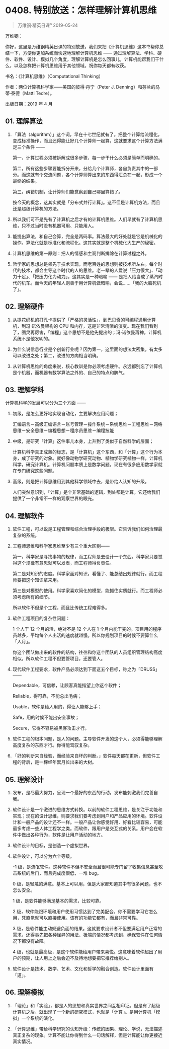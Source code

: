 # 0408. 特别放送：怎样理解计算机思维
> 万维钢·精英日课³
2019-05-24

万维钢：

你好，这里是万维钢精英日课的特别放送，我们来把《计算机思维》这本书帮你总结一下，方便你更加系统而快速地理解计算机思维 —— 通过理解算法、学科、硬件、软件、设计、模拟几个角度，理解计算机是怎么回事儿，计算机能帮我们干什么，以及怎样把计算机思维用于其他领域。祝你每天都有收获。

书名：《计算机思维》（Computational Thinking）

作者：两位计算机科学家——美国的彼得·丹宁（Peter J. Denning）和芬兰的马蒂·泰德（Matti Tedre）。

出版日期：2019 年 4 月

## 01. 理解算法

1. 「算法（algorithm）」这个词，早在十七世纪就有了。把整个计算给流程化，变成标准操作，而且还得能让好几个计算师一起算，这就要求这个计算方法满足三个条件 ——

	第一，计算过程必须被拆解成很多步骤，每一步干什么必须是简单而明确的。

	第二，所有这些步骤要能拆分开来，分给几个计算师，各自负责其中的一部分。而这就有个交流问题，各个计算师算出来的东西得汇总在一起，形成一个最终的结果。

	第三，纠错机制，让计算师们能觉察到自己哪里算错了。

	按今天的概念，这其实就是「分布式并行计算」。这不但是计算机方法，而且还是超级计算机的方法。

2. 所以我们可不是先有了计算机之后才有的计算机思维。人们早就有了计算机思维，只不过当时没有机器可用、只能用人。

3. 能提出算法，和自己会算，完全是两码事。算法最大的好处就是它是机械化的操作。算法化就是标准化和流程化。这其实就是整个机械化大生产的秘密。

4. 计算机思维的第一原则：把人的情感和主观判断排除在计算过程之外。

5. 哲学家的思想总是领先于技术实现，而老百姓的思想则被技术所左右。每个时代的技术，都会主导这个时代的人的思维。老一辈的人爱说「压力很大」、「动力十足」、「把压力化为动力」，这其实是一种暗喻 —— 是把人给当成了蒸汽时代的机车。而今天的年轻人则善于用计算机做暗喻，会说……「我的大脑死机了」。

## 02. 理解硬件

1. 从提花织机的打孔卡提供了「严格的灵活性」，到巴贝奇的可编程通用计算机，到冯·诺依曼架构的 CPU 和内存，这是非常清晰的演变。现在我们看到了，图灵再厉害，「编程」这个思想不是他先提出的；冯·诺依曼再神，计算机系统不是他发明的。

2. 为什么说信息行业是个创新行业呢？因为第一，这里面的想法太密集，有太多可以改进之处；第二，改进的方向相当明确。

3. 从计算机思维的角度来说，核心教训是你必须考虑硬件。永远都别忘了计算机是个机器，而机器有数学算法之外的、自己的特点和脾气。

## 03. 理解学科

计算机科学的发展可以分为三个方面 ——

1. 初级，是怎么更好地实现自动化，主要解决应用问题；

	汇编语言－高级汇编语言－账号管理－操作系统－系统思维－工程思维－网络思维－安全思维－编程思想－程序员思维－编程技能

2. 中级，是研究「计算」这件事儿本身，上升到了类似于自然科学的层面；

	计算机科学真正成熟的标志，是「计算机」这个东西，和「计算」这个行为本身，成了研究的对象。就好像动物学研究动物、植物学研究植物一样，计算机科学，研究计算机。计算机问题本质上是数学问题。现在有很多应用数学家就在专门研究这些问题。

3. 高级，则是把计算思维用到其他科学领域中去，是带给人认知的升级。

	人们突然意识到，「计算」是个非常基础的逻辑，到处都是计算。它还给我们提供了一个非常不一样的观察世界的眼光。

## 04. 理解软件

1. 软件工程，可以说是工程管理和综合治理手段的极限。它告诉我们如何治理最复杂的系统。

2. 工程师思维和科学家思维至少有三个重大区别——

	第一，科学家是寻找事物的规律，而工程师是去设计一个东西。科学家只要觉得这个规律有意思就可以发表，而工程师得负责任。

	第二是对知识的态度。科学家面对知识，看懂了、能总结出规律就行。而工程师要把这个知识拿来用。

	第三是对模型的使用。科学家喜欢简化的模型，能抓住实质就行。而工程师必须考虑所有的细节。

	所以软件不但是个工程，而且比传统工程难得多。

3. 软件工程项目的复杂性问题：

	1 个人干 12 个月的活，绝对不是 12 个人在 1 个月内能干完的。项目用的程序员越多，平均每个人出活的速度就越慢。所以你规划项目的时候不要算什么「人月」。

	你这个团队做出来的软件的结构，往往和你这个团队的人员组织管理结构高度相似。所以软件工程不但要管项目，还要管人。

4. 现代软件工程要求，软件产品必须达到下面这五个目标，称之为「DRUSS」 ——

	Dependable，可信赖，让顾客真能指望上你这个软件；

	Reliable，得可靠，不能总出毛病；

	Usable，软件是给人用的，得让人能够上手；

	Safe，用的时候不能出安全事故；

	Secure，它得不容易被黑客攻击才行。

5. 软件工程的根本问题，是人的问题。主导软件开发的这个人，必须得能够理解高度复杂的东西才行。你得能驾驭复杂。

6. 「好的判断来自经验，而经验来自坏的判断。」软件每天都在更新，但软件工程的背后，是一棵经年累月长出来的大树。

## 05. 理解设计

1. 发布，是尽最大努力，呈现一个最好的东西的行动。发布能刺激我们完善自我。

2. 软件设计是一个激进的思维方式转换。以前的软件工程思维，是关注于功能和实现；现在的设计思维，则要求我们要考虑到用户和产品应用的环境。软件设计和一般产品的设计还不一样。一般产品让你感觉好用、好看比较容易，可能最多考虑一些人体工程学之类。而软件，跟用户是交互式的关系。用户会在软件中做出各种行为，软件是让用户活动的地方。

3. 软件设计的目标，是创造一个虚拟世界。

4. 软件设计，可以分为六个等级。

	-1 级，是流氓软件。这种软件不但不安全而且很可能专门留了收集信息甚至攻击系统的后门，而且完成度很低，一堆 bug。

	0 级，是轻蔑的满意。基本上可以用，但是大家都知道其中有很多问题，也不怎么安全。

	1 级，是软件能够满足基本的需求，比较可靠。

	2 级，软件能跟环境和用户使用习惯达到了完美配合。你不需要学习它怎么用，凭直觉就可以直接使用。该有的功能它都有，而且非常可靠。

	3 级，是软件能主动规避负面的结果。这就要求设计者不但要满足用户正常的需求，还得事先把各种怪异的用法、极端的情况都考虑到，确保软件在任何情况下都没有故障。

	4 级，也就是最高级，是这个软件能给用户带来喜悦。这意味着软件超出了用户的预期，让人用上之后会迫不及待地想要把它推荐给别人。 

5.  软件设计是技术、数学、艺术、文化和哲学的融合创造。软件设计里面有「道」。

## 06. 理解模拟

1. 「理论」和「实验」，都是人的思想和真实世界之间互相印证。但是有了超级计算机之后，就出现了一个新的研究模式，也就是「计算」。是用计算机「模拟」一个系统的演化。

2. 「计算思维」带给科学研究的认知升级：传统的因果、理论、学说，无法描述真正复杂的现象。计算不能让你得到什么一句话解释，但是计算能让你更接近真实情况。


